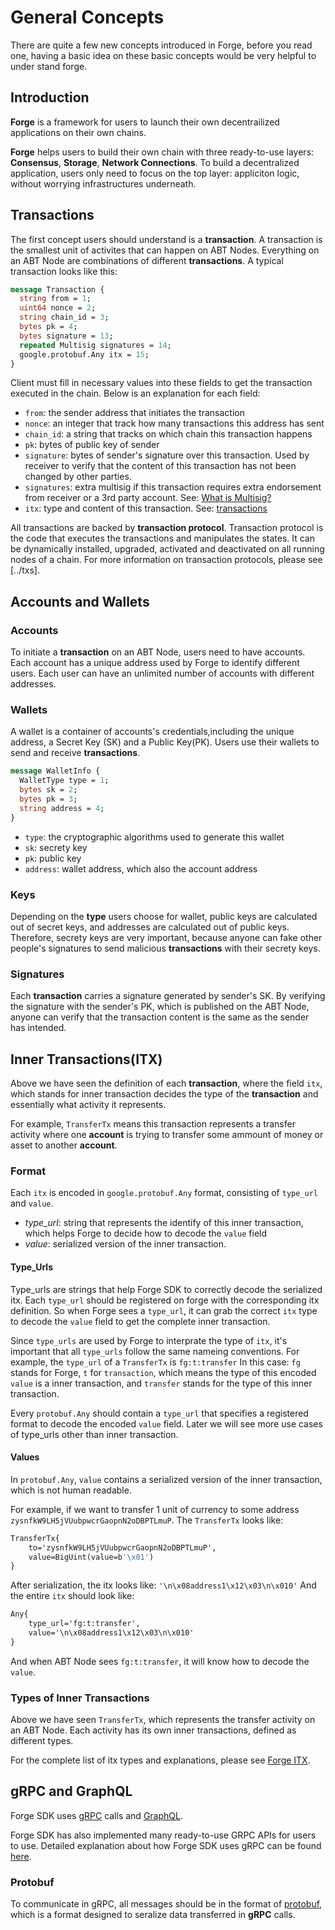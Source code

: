 # General Concepts

There are quite a few new concepts introduced in Forge, before you read one, having a basic idea on these basic concepts would be very helpful to under stand forge.

## Introduction

**Forge** is a framework for users to launch their own decentrailized applications on their own chains.

**Forge** helps users to build their own chain with three ready-to-use layers: **Consensus**, **Storage**, **Network Connections**. To build a decentralized application, users only need to focus on the top layer: appliciton logic, without worrying infrastructures underneath.

## Transactions

The first concept users should understand is a **transaction**. A transaction is the smallest unit of activites that can happen on ABT Nodes. Everything on an ABT Node are combinations of different **transactions**. A typical transaction looks like this:

```protobuf
message Transaction {
  string from = 1;
  uint64 nonce = 2;
  string chain_id = 3;
  bytes pk = 4;
  bytes signature = 13;
  repeated Multisig signatures = 14;
  google.protobuf.Any itx = 15;
}
```

Client must fill in necessary values into these fields to get the transaction executed in the chain. Below is an explanation for each field:

* `from`: the sender address that initiates the transaction
* `nonce`: an integer that track how many transactions this address has sent
* `chain_id`: a string that tracks on which chain this transaction happens
* `pk`: bytes of public key of sender
* `signature`: bytes of sender's signature over this transaction. Used by   receiver to verify that the content of this transaction has not been changed by other parties.
* `signatures`: extra multisig if this transaction requires extra endorsement from receiver or a 3rd party account. See: [What is Multisig?](../arch/multisig.md)
* `itx`: type and content of this transaction. See: [transactions](../txs)


All transactions are backed by **transaction protocol**. Transaction protocol is the code that executes the transactions and manipulates the states. It can be dynamically installed, upgraded, activated and deactivated on all running nodes of a chain. For more information on transaction protocols, please see [../txs].

## Accounts and Wallets

### Accounts

To initiate a **transaction** on an ABT Node, users need to have accounts. Each account has a unique address used by Forge to identify different users. Each user can have an unlimited number of accounts with different addresses.

### Wallets

A wallet is a container of accounts's credentials,including the unique address, a Secret Key (SK) and a Public Key(PK). Users use their wallets to send and receive **transactions**.

```protobuf
message WalletInfo {
  WalletType type = 1;
  bytes sk = 2;
  bytes pk = 3;
  string address = 4;
}
```
* `type`: the cryptographic algorithms used to generate this wallet
* `sk`: secrety key
* `pk`: public key
* `address`: wallet address, which also the account address

### Keys

Depending on the **type** users choose for wallet, public keys are calculated out of secret keys, and addresses are calculated out of public keys. Therefore, secrety keys are very important, because anyone can fake other people's signatures to send malicious **transactions** with their secrety keys.

### Signatures

Each **transaction** carries a signature generated by sender's SK. By verifying the signature with the sender's PK, which is published on the ABT Node, anyone can verify that the transaction content is the same as the sender has intended.

## Inner Transactions(ITX)

Above we have seen the definition of each **transaction**, where the field `itx`, which stands for inner transaction decides the type of the **transaction** and essentially what activity it represents.

For example, `TransferTx` means this transaction represents a transfer activity where one **account** is trying to transfer some ammount of money or asset to another **account**.

### Format

Each `itx` is encoded in `google.protobuf.Any` format, consisting of `type_url` and `value`.
* _type_url_: string that represents the identify of this inner transaction, which helps Forge to decide how to decode the `value` field
* _value_: serialized version of the inner transaction.

#### Type_Urls

Type_urls are strings that help Forge SDK to correctly decode the serialized itx. Each `type_url` should be registered on forge with the corresponding itx definition. So when Forge sees a `type_url`, it can grab the correct `itx` type to decode the `value` field to get the complete inner transaction.

Since `type_urls` are used by Forge to interprate the type of `itx`, it's important that all `type_urls` follow the same nameing conventions. For example, the `type_url` of a `TransferTx` is
    ```fg:t:transfer```
In this case: `fg` stands for Forge, `t` for `transaction`, which means the type of this encoded `value` is a inner transaction, and `transfer` stands for the type of this inner transaction.

Every `protobuf.Any` should contain a `type_url` that specifies a registered format to decode the encoded `value` field. Later we will see more use cases of type_urls other than inner transaction.

#### Values

In `protobuf.Any`, `value` contains a serialized version of the inner transaction, which is not human readable.

For example, if we want to transfer 1 unit of currency to some address `zysnfkW9LH5jVUubpwcrGaopnN2oDBPTLmuP`. The `TransferTx` looks like:
```protobuf
TransferTx{
    to='zysnfkW9LH5jVUubpwcrGaopnN2oDBPTLmuP',
    value=BigUint(value=b'\x01')
}
```
After serialization, the itx looks like:
```'\n\x08address1\x12\x03\n\x010'```
And the entire `itx` should look like:
```protobuf
Any{
    type_url='fg:t:transfer',
    value='\n\x08address1\x12\x03\n\x010'
}
```

And when ABT Node sees `fg:t:transfer`, it will know how to decode the `value`.

### Types of Inner Transactions

Above we have seen `TransferTx`, which represents the transfer activity on an ABT Node. Each activity has its own inner transactions, defined as different types.

For the complete list of itx types and explanations, please see [Forge ITX](/txs).

## gRPC and GraphQL

Forge SDK uses [gRPC](https://grpc.io/docs/) calls and [GraphQL](https://graphql.org/learn/).

Forge SDK has also implemented many ready-to-use GRPC APIs for users to use. Detailed explanation about how Forge SDK uses gRPC can be found [here](../core/rpc).

### Protobuf

To communicate in gRPC, all messages should be in the format of [protobuf](https://developers.google.com/protocol-buffers/), which is a format designed to seralize data transferred in **gRPC** calls.
